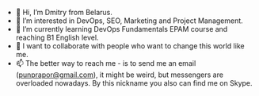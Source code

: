 - 👋 Hi, I’m Dmitry from Belarus.
- 👀 I’m interested in DevOps, SEO, Marketing and Project Management.
- 🌱 I’m currently learning DevOps Fundamentals EPAM course and reaching B1 English level.
- 💞️ I want to collaborate with people who want to change this world like me.
- 📫 The better way to reach me - is to send me an email (punprapor@gmail.com), it might be weird, but messengers are overloaded nowadays. By this nickname you also can find me on Skype.

<!---
punprapor/punprapor is a ✨ special ✨ repository because its `README.md` (this file) appears on your GitHub profile.
You can click the Preview link to take a look at your changes.
--->
